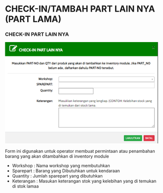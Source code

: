 # CHECK-IN/TAMBAH PART LAIN NYA (PART LAMA)

### CHECK-IN PART LAIN NYA

![](<../.gitbook/assets/check in part lainya.PNG>)

Form ini digunakan untuk operator membuat permintaan atau penambahan barang yang akan ditambahkan di inventory module

* Workshop : Nama workshop yang membutuhkan
* Sparepart : Barang yang Dibutuhkan untuk kendaraan
* Quantity : Jumlah sparepart yang dibutuhkan
* Keterangan : Masukan keterangan stok yang kelebihan yang di temukan di stok lamaa
